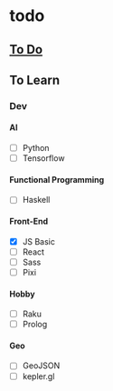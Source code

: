 # todo
## [To Do](https://github.com/gnlow/todo/issues)
## To Learn
### Dev
#### AI
- [ ] Python
- [ ] Tensorflow
#### Functional Programming
- [ ] Haskell
#### Front-End
- [x] JS Basic
- [ ] React
- [ ] Sass
- [ ] Pixi
#### Hobby
- [ ] Raku
- [ ] Prolog
#### Geo
- [ ] GeoJSON
- [ ] kepler.gl
